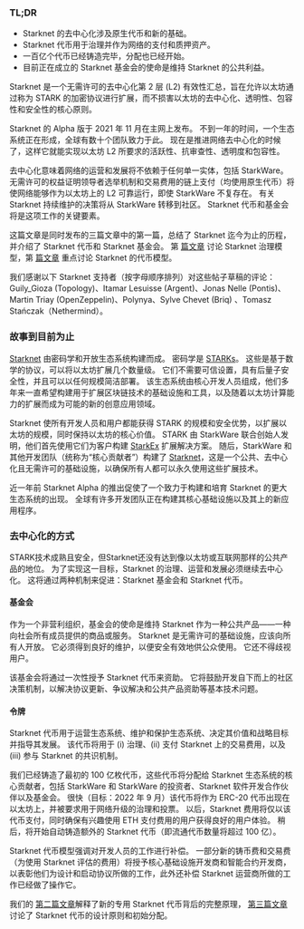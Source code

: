 ### TL;DR

* Starknet 的去中心化涉及原生代币和新的基础。
* Starknet 代币用于治理并作为网络的支付和质押资产。
* 一百亿个代币已经铸造完毕，分配也已经开始。
* 目前正在成立的 Starknet 基金会的使命是维持 Starknet 的公共利益。

Starknet 是一个无需许可的去中心化第 2 层 (L2) 有效性汇总，旨在允许以太坊通过称为 STARK 的加密协议进行扩展，而不损害以太坊的去中心化、透明性、包容性和安全性的核心原则。

Starknet 的 Alpha 版于 2021 年 11 月在主网上发布。 不到一年的时间，一个生态系统正在形成，全球有数十个团队致力于此。 现在是推进网络去中心化的时候了，这样它就能实现以太坊 L2 所要求的活跃性、抗审查性、透明度和包容性。

去中心化意味着网络的运营和发展将不依赖于任何单一实体，包括 StarkWare。 无需许可的权益证明领导者选举机制和交易费用的链上支付（均使用原生代币）将使网络能够作为以太坊上的 L2 可靠运行，即使 StarkWare 不复存在。 有关 Starknet 持续维护的决策将从 StarkWare 转移到社区。 Starknet 代币和基金会将是这项工作的关键要素。

这篇文章是同时发布的三篇文章中的第一篇，总结了 Starknet 迄今为止的历程，并介绍了 Starknet 代币和 Starknet 基金会。 第 [篇文章](https://medium.com/@starkware/part-2-a-decentralization-and-governance-proposal-for-starknet-23e335645778) 讨论 Starknet 治理模型，第 [篇文章](https://medium.com/@starkware/part-3-starknet-token-design-5cc17af066c6) 重点讨论 Starknet 的代币模型。

我们感谢以下 Starknet 支持者（按字母顺序排列）对这些帖子草稿的评论：Guily_Gioza (Topology)、Itamar Lesuisse (Argent)、Jonas Nelle (Pontis)、Martin Triay (OpenZeppelin)、Polynya、Sylve Chevet (Briq) 、Tomasz Stańczak（Nethermind）。

### 故事到目前为止

[Starknet](https://starknet.io/) 由密码学和开放生态系统构建而成。 密码学是 [STARKs](https://eprint.iacr.org/2018/046.pdf)。 这些是基于数学的协议，可以将以太坊扩展几个数量级。 它们不需要可信设置，具有后量子安全性，并且可以以任何规模简洁部署。 该生态系统由核心开发人员组成，他们多年来一直希望构建用于扩展区块链技术的基础设施和工具，以及随着以太坊计算能力的扩展而成为可能的新的创意应用领域。

Starknet 使所有开发人员和用户都能获得 STARK 的规模和安全优势，以扩展以太坊的规模，同时保持以太坊的核心价值。 STARK 由 StarkWare 联合创始人发明，他们首先使用它们为客户构建 [StarkEx](https://starkware.co/starkex/) 扩展解决方案。 随后，StarkWare 和其他开发团队（统称为“核心贡献者”）构建了 [Starknet](https://starkware.co/starknet/)，这是一个公共、去中心化且无需许可的基础设施，以确保所有人都可以永久使用这些扩展技术。

近一年前 Starknet Alpha 的推出促使了一个致力于构建和培育 Starknet 的更大生态系统的出现。 全球有许多开发团队正在构建其核心基础设施以及其上的新应用程序。

### 去中心化的方式

STARK技术成熟且安全，但Starknet还没有达到像以太坊或互联网那样的公共产品的地位。 为了实现这一目标，Starknet 的治理、运营和发展必须继续去中心化。 这将通过两种机制来促进：Starknet 基金会和 Starknet 代币。

#### 基金会

作为一个非营利组织，基金会的使命是维持 Starknet 作为一种公共产品——一种向社会所有成员提供的商品或服务。 Starknet 是无需许可的基础设施，应该向所有人开放。 它必须得到良好的维护，以便安全有效地供公众使用。 它还不得歧视用户。

该基金会将通过一次性授予 Starknet 代币来资助。 它将鼓励开发自下而上的社区决策机制，以解决协议更新、争议解决和公共产品资助等基本技术问题。

#### 令牌

Starknet 代币用于运营生态系统、维护和保护生态系统、决定其价值和战略目标并指导其发展。 该代币将用于 (i) 治理、(ii) 支付 Starknet 上的交易费用，以及 (iii) 参与 Starknet 的共识机制。

我们已经铸造了最初的 100 亿枚代币，这些代币将分配给 Starknet 生态系统的核心贡献者，包括 StarkWare 和 StarkWare 的投资者、Starknet 软件开发合作伙伴以及基金会。 很快（目标：2022 年 9 月）该代币将作为 ERC-20 代币出现在以太坊上，并被要求用于网络升级的治理和投票。 以后，Starknet 费用将仅以该代币支付，同时确保有兴趣使用 ETH 支付费用的用户获得良好的用户体验。 稍后，将开始自动铸造额外的 Starknet 代币（即流通代币数量将超过 100 亿）。

Starknet 代币模型强调对开发人员的工作进行补偿。 一部分新的铸币费和交易费（为使用 Starknet 评估的费用）将授予核心基础设施开发商和智能合约开发商，以表彰他们为设计和启动协议所做的工作，此外还补偿 Starknet 运营商所做的工作已经做了操作它。

我们的 [第二篇文章](https://medium.com/@starkware/part-2-a-decentralization-and-governance-proposal-for-starknet-23e335645778)解释了新的专用 Starknet 代币背后的完整原理， [第三篇文章](https://medium.com/@starkware/part-3-starknet-token-design-5cc17af066c6)讨论了 Starknet 代币的设计原则和初始分配。